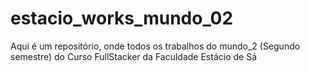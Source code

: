 # estacio_works_mundo_02
Aqui é um repositório, onde todos os trabalhos do mundo_2 (Segundo semestre) do Curso FullStacker da Faculdade Estácio de Sá
